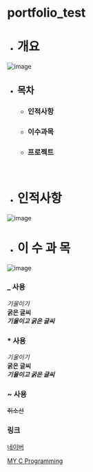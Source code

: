 # portfolio_test
- # 개요
![image](https://user-images.githubusercontent.com/67461878/118616060-5162c080-b7fc-11eb-836f-dad1484e1e3d.png)<br/>
  - ## 목차
    - ### 인적사항
    - ### 이수과목
    - ### 프로젝트
<br/>

- # 인적사항
![image](https://user-images.githubusercontent.com/67461878/118616245-7b1be780-b7fc-11eb-8192-3eb07a5e3dd9.png)<br/>

- # 이&nbsp;수&nbsp;과&nbsp;목
![image](https://user-images.githubusercontent.com/67461878/118616951-20cf5680-b7fd-11eb-9d88-3572809cde01.png)


<!-- 2021. 05. 18 -->

### _ 사용
_기울이기_                  <br/>
__굵은 글씨__              <br/>
___기울이고 굵은 글씨___   <br/>

### * 사용
*기울이기*                  <br/>
**굵은 글씨**              <br/>
***기울이고 굵은 글씨***   <br/>

### ~ 사용
~~취소선~~                 <br/>
<!--이게 머지.. 복사할 수 있는 영역 생성 ~~~가림막~~~-->

### 링크
[네이버](https://www.naver.com)

[MY C Programming](https://github.com/Ellimis/CS-Programming.git)
